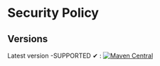 # Security Policy

## Versions
  

Latest version -SUPPORTED ✔  : [![Maven Central](https://img.shields.io/maven-central/v/cz.krystofcejchan/lite_weather_library.svg?label=Maven%20Central)](https://search.maven.org/search?q=g:%22cz.krystofcejchan%22%20AND%20a:%22lite_weather_library%22) 

